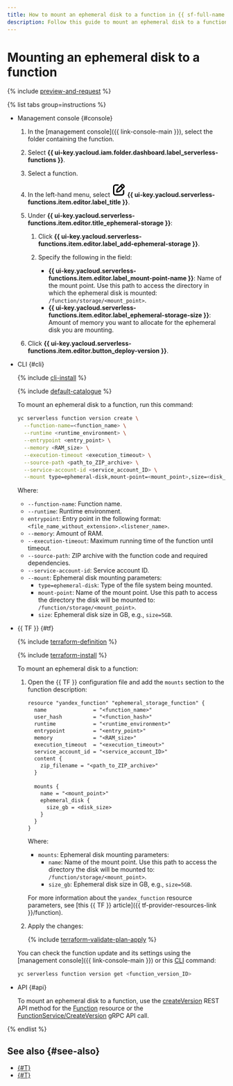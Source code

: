 ```yaml
---
title: How to mount an ephemeral disk to a function in {{ sf-full-name }}
description: Follow this guide to mount an ephemeral disk to a function in {{ sf-name }}.
---
```


# Mounting an ephemeral disk to a function

{% include [preview-and-request](../../../_includes/note-preview-by-request.md) %}

{% list tabs group=instructions %}

- Management console {#console}

  1. In the [management console]({{ link-console-main }}), select the folder containing the function.
  1. Select **{{ ui-key.yacloud.iam.folder.dashboard.label_serverless-functions }}**.
  1. Select a function.
  1. In the left-hand menu, select ![image](../../../_assets/console-icons/pencil-to-square.svg) **{{ ui-key.yacloud.serverless-functions.item.editor.label_title }}**.
  1. Under **{{ ui-key.yacloud.serverless-functions.item.editor.title_ephemeral-storage }}**:

      1. Click **{{ ui-key.yacloud.serverless-functions.item.editor.label_add-ephemeral-storage }}**.
      1. Specify the following in the field:

          * **{{ ui-key.yacloud.serverless-functions.item.editor.label_mount-point-name }}**: Name of the mount point. Use this path to access the directory in which the ephemeral disk is mounted: `/function/storage/<mount_point>`.
          * **{{ ui-key.yacloud.serverless-functions.item.editor.label_ephemeral-storage-size }}**: Amount of memory you want to allocate for the ephemeral disk you are mounting.
  1. Click **{{ ui-key.yacloud.serverless-functions.item.editor.button_deploy-version }}**.

- CLI {#cli}

  {% include [cli-install](../../../_includes/cli-install.md) %}

  {% include [default-catalogue](../../../_includes/default-catalogue.md) %}

  To mount an ephemeral disk to a function, run this command:

  ```bash
  yc serverless function version create \
    --function-name=<function_name> \
    --runtime <runtime_environment> \
    --entrypoint <entry_point> \
    --memory <RAM_size> \
    --execution-timeout <execution_timeout> \
    --source-path <path_to_ZIP_archive> \
    --service-account-id <service_account_ID> \
    --mount type=ephemeral-disk,mount-point=<mount_point>,size=<disk_size>
  ```

  Where:

  * `--function-name`: Function name.
  * `--runtime`: Runtime environment.
  * `entrypoint`: Entry point in the following format: `<file_name_without_extension>.<listener_name>`.
  * `--memory`: Amount of RAM.
  * `--execution-timeout`: Maximum running time of the function until timeout.
  * `--source-path`: ZIP archive with the function code and required dependencies.
  * `--service-account-id`: Service account ID.
  * `--mount`: Ephemeral disk mounting parameters:
    * `type=ephemeral-disk`: Type of the file system being mounted.
    * `mount-point`: Name of the mount point. Use this path to access the directory the disk will be mounted to: `/function/storage/<mount_point>`.
    * `size`: Ephemeral disk size in GB, e.g., `size=5GB`.

- {{ TF }} {#tf}

  {% include [terraform-definition](../../../_tutorials/_tutorials_includes/terraform-definition.md) %}

  {% include [terraform-install](../../../_includes/terraform-install.md) %}

  To mount an ephemeral disk to a function:

  1. Open the {{ TF }} configuration file and add the `mounts` section to the function description:

      ```hcl
      resource "yandex_function" "ephemeral_storage_function" {
        name               = "<function_name>"
        user_hash          = "<function_hash>"
        runtime            = "<runtime_environment>"
        entrypoint         = "<entry_point>"
        memory             = "<RAM_size>"
        execution_timeout  = "<execution_timeout>"
        service_account_id = "<service_account_ID>"
        content {
          zip_filename = "<path_to_ZIP_archive>"
        }

        mounts {
          name = "<mount_point>"
          ephemeral_disk {
            size_gb = <disk_size>
          }
        }
      }
      ```

      Where:

      * `mounts`: Ephemeral disk mounting parameters:
        * `name`: Name of the mount point. Use this path to access the directory the disk will be mounted to: `/function/storage/<mount_point>`.
        * `size_gb`: Ephemeral disk size in GB, e.g., `size=5GB`.

      For more information about the `yandex_function` resource parameters, see [this {{ TF }} article]({{ tf-provider-resources-link }}/function).

  1. Apply the changes:

     {% include [terraform-validate-plan-apply](../../../_tutorials/_tutorials_includes/terraform-validate-plan-apply.md) %}

  You can check the function update and its settings using the [management console]({{ link-console-main }}) or this [CLI](../../../cli/quickstart.md) command:

  ```bash
  yc serverless function version get <function_version_ID>
  ```

- API {#api}

  To mount an ephemeral disk to a function, use the [createVersion](../../functions/api-ref/Function/createVersion.md) REST API method for the [Function](../../functions/api-ref/Function/index.md) resource or the [FunctionService/CreateVersion](../../functions/api-ref/grpc/Function/createVersion.md) gRPC API call.

{% endlist %}

## See also {#see-also}

* [{#T}](../../concepts/mounting.md)
* [{#T}](../../../serverless-containers/concepts/mounting.md)
